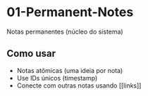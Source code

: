 # 01-Permanent-Notes

Notas permanentes (núcleo do sistema)

## Como usar

- Notas atômicas (uma ideia por nota)
- Use IDs únicos (timestamp)
- Conecte com outras notas usando [[links]]

